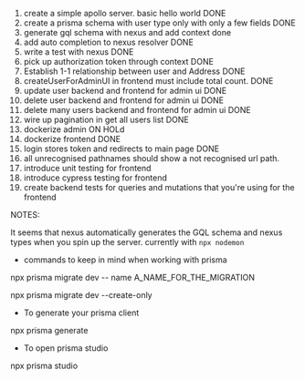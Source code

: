 1. create a simple apollo server. basic hello world DONE
2. create a prisma schema with user type only with only a few fields DONE
3. generate gql schema with nexus and add context done
4. add auto completion to nexus resolver DONE
5. write a test with nexus DONE
6. pick up authorization token through context DONE
7. Establish 1-1 relationship between user and Address DONE
8. createUserForAdminUI in frontend must include total count. DONE
9. update user backend and frontend for admin ui DONE
10. delete user backend and frontend for admin ui DONE
11. delete many users backend and frontend for admin ui DONE
12. wire up pagination in get all users list DONE
13. dockerize admin ON HOLd
14. dockerize frontend DONE
15. login stores token and redirects to main page DONE
16. all unrecognised pathnames should show a not recognised url path.
17. introduce unit testing for frontend
18. introduce cypress testing for frontend
19. create backend tests for queries and mutations that you're using for the frontend

NOTES:

It seems that nexus automatically generates the GQL schema and nexus types when you spin up the server. currently with `npx nodemon`

- commands to keep in mind when working with prisma

npx prisma migrate dev -- name A_NAME_FOR_THE_MIGRATION

npx prisma migrate dev --create-only

- To generate your prisma client

npx prisma generate

- To open prisma studio

npx prisma studio
